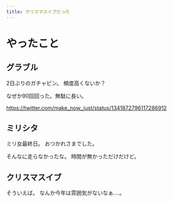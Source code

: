 ```yaml
---
title: クリスマスイブだった
---
```


# やったこと

## グラブル

2日ぶりのガチャピン。
頻度高くないか？

なぜか90回回った。無駄に長い。

<https://twitter.com/make_now_just/status/1341872796117286912>

## ミリシタ

ミリ女最終日。
おつかれさまでした。

そんなに走らなかったな。
時間が無かっただけだけど。

## クリスマスイブ

そういえば。
なんか今年は雰囲気がないなぁ‥‥。
